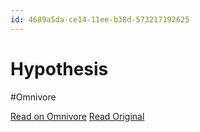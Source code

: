 ```yaml
---
id: 4689a5da-ce14-11ee-b38d-573217192625
---
```


# Hypothesis
#Omnivore

[Read on Omnivore](https://omnivore.app/me/hypothesis-18dba6c9f15)
[Read Original](https://hypothes.is/a/FFyhkM4SEe6wB0e-Ip58Dg)

